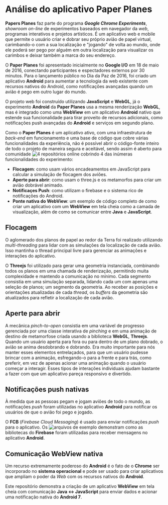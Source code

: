 # Análise do aplicativo Paper Planes

**Papers Planes** faz parte do programa _**Google Chrome Experiments**_, *showroom on-line* de experimentos baseados em navegador da 
*web*, programas interativos e projetos artísticos. É um aplicativo web e mobile que permite o usuário criar e dobrar seu próprio avião 
de papel virtual, carimbando-o com a sua localização e "jogando" de volta ao mundo, onde ele poderá ser pego por alguém em outra 
localização para visualizar os carimbos e deixar também a marca do seu endereço.

O **Paper Planes** foi apresentado inicialmente no **Google I/O** em 18 de maio de 2016, conectando participantes e espectadores 
externos por 30 minutos. Para o lançamento público no Dia da Paz de 2016, foi criado um aplicativo **Android** para aumentar a 
tecnologia da web existente com recursos nativos do Android, como notificações avançadas quando um avião é pego em outro lugar do mundo.

O projeto web foi construído utilizando **JavaScript** e **WebGL**, já o experimento **Android** da **Paper Planes** usa a mesma 
renderização **WebGL**, mas é integrado como uma **WebView** em um aplicativo **Android** nativo que estende sua funcionalidade para 
tirar proveito de recursos adicionais, como notificações push avançadas do **Android** e serviços em segundo plano.
	
Como o **Paper Planes** é um aplicativo ativo, com uma infraestrutura de *back-end* em funcionamento e uma base de código que cobre 
várias funcionalidades da experiência, não é possível abrir o código-fonte inteiro de todo o projeto de maneira segura e aceitável, 
sendo assim é aberto para comunidade ![4 repositórios online](https://github.com/activetheory/Paper-Planes-Android-Experiment) cobrindo 
4 das inúmeras funcionalidades do experimento:

* **Flocagem**: como usam vários encadeamentos em JavaScript para calcular a simulação de flocagem dos aviões.
* **Aperte para abrir**: como usam o three.js e os metamorfos para criar um avião dobrável animado.
* **Notificaçes Push**: como utilizam o firebase e o sistema rico de notificações do Android.
* **Ponte nativa do WebView**: um exemplo de código completo de como criar um aplicativo com um **WebView** em tela cheia como a camada 
de visualização, além de como se comunicar entre **Java** e **JavaScript**.

## Flocagem

O aglomerado dos planos de papel ao redor da Terra foi realizado utilizando *multi-threading* para lidar com as simulações da 
localização de cada avião. Isso mantinha o thread principal livre para gerenciar as animações e interações do aplicativo. 

O **Threejs** foi utilizado para gerar uma geometria instanciada, combinando todos os planos em uma chamada de renderização, permitindo 
muita complexidade e mantendo a comunicação no mínimo. Cada segmento consistia em uma simulação separada, lidando cada um com apenas 
uma seleção de planos; um segmento da geometria. Ao receber as posições e orientações atualizadas de cada *thread*, os *buffers* da 
geometria são atualizados para refletir a localização de cada avião.

## Aperte para abrir

A mecânica *pinch-to-open* consistia em uma variável de progresso gerenciada por uma classe interativa de *pinching* e em uma animação 
de destino de metamorfose criada usando a biblioteca **WebGL**, **Threejs**. Quando um usuário aperta para fora ou para dentro de um 
plano dobrado, o avião se anima desdobrando e dobrando. Era muito importante para nós manter esses elementos entrelaçados, para que um 
usuário pudesse brincar com a animação, esfregando-o para a frente e para trás, como preferir, em vez de apenas acionar uma animação 
quando o usuário começar a interagir. Esses tipos de interações individuais ajudam bastante a fazer com que um aplicativo pareça 
responsivo e divertido.

## Notificações push nativas

À medida que as pessoas pegam e jogam aviões de todo o mundo, as notificações *push* foram utilizadas no aplicativo **Android** para 
notificar os usuários de que o avião foi pego e jogado.

O **FCB** (*Firebase Cloud Messaging*) é usado para enviar notificações *push* para o aplicativo.  Os ![arquivos de exemplo](https://github.com/activetheory/Paper-Planes-Android-Experiment/tree/master/PushNotifications/app/src/main/java/net/activetheory/examples/notifications) 
demonstram como as bibliotecas do **Firebase** foram utilizadas para receber mensagens no aplicativo **Android**.

## Comunicação WebView nativa

Um recurso extremamente poderoso do **Android** é o fato de o **Chrome** ser incorporado no **sistema operacional** e pode ser usado 
para criar aplicativos que ampliam o poder da *Web* com os recursos nativos do **Android**.

Este repositório demonstra a criação de um aplicativo **WebView** em tela cheia com comunicação **Java <-> JavaScript** para enviar 
dados e acionar uma notificação nativa do **Android 7**.
